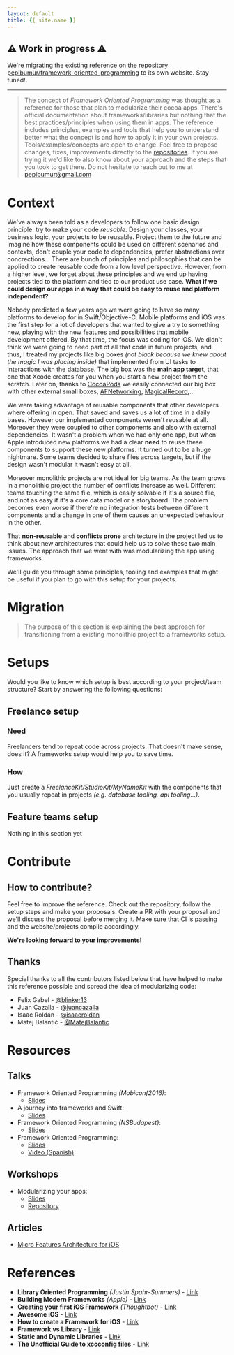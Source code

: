 ```yaml
---
layout: default
title: {{ site.name }}
---
```


## :warning: Work in progress :warning:
We're migrating the existing reference on the repository [pepibumur/framework-oriented-programming](https://github.com/pepibumur/framework-oriented-programming) to its own website. Stay tuned!.

---

> The concept of *Framework Oriented Programming* was thought as a reference for those that plan to modularize their cocoa apps. There's official documentation about frameworks/libraries but nothing that the best practices/principles when using them in apps. The reference includes principles, examples and tools that help you to understand better what the concept is and how to apply it in your own projects. Tools/examples/concepts are open to change. Feel free to propose changes, fixes, improvements directly to the [repositories](https://github.com/frameworkoriented). If you are trying it we'd like to also know about your approach and the steps that you took to get there. Do not hesitate to reach out to me at [pepibumur@gmail.com](pepibumur@gmail.com)

# Context

We've always been told as a developers to follow one basic design principle: try to make your code *reusable*. Design your classes, your business logic, your projects to be reusable. Project them to the future and imagine how these components could be used on different scenarios and contexts, don't couple your code to dependencies, prefer abstractions over concrections... There are bunch of principles and philosophies that can be applied to create reusable code from a low level perspective. However, from a higher level, we forget about these principles and we end up having projects tied to the platform and tied to our product use case. **What if we could design our apps in a way that could be easy to reuse and platform independent?**

Nobody predicted a few years ago we were going to have so many platforms to develop for in Swift/Objective-C. Mobile platforms and iOS was the first step for a lot of developers that wanted to give a try to something new, playing with the new features and possibilities that mobile development offered. By that time, the focus was coding for iOS. We didn't think we were going to need part of all that code in future projects, and thus, I treated my projects like big boxes *(not black because we knew about the magic I was placing inside)* that implemented from UI tasks to interactions with the database. The big box was the **main app target**, that one that Xcode creates for you when you start a new project from the scratch. Later on, thanks to [CocoaPods](https://cocoapods.org) we easily connected our big box with other external small boxes, [AFNetworking](https://github.com/afnetworking/afnetworking), [MagicalRecord](),...

We were taking advantage of reusable components that other developers where offering in open. That saved and saves us a lot of time in a daily bases. However our implemented components weren't reusable at all. Moreover they were coupled to other components and also with external dependencies. It wasn't a problem when we had only one app, but when Apple introduced new platforms we had a clear **need** to reuse these components to support these new platforms. It turned out to be a huge nightmare. Some teams decided to share files across targets, but if the design wasn't modular it wasn't easy at all. 

Moreover monolithic projects are not ideal for big teams. As the team grows in a monolithic project the number of conflicts increase as well. Different teams touching the same file, which is easily solvable if it's a source file, and not as easy if it's a core data model or a storyboard. The problem becomes even worse if there're no integration tests between different components and a change in one of them causes an unexpected behaviour in the other.

That **non-reusable** and **conflicts prone** architecture in the project led us to think about new architectures that could help us to solve these two main issues. The approach that we went with was modularizing the app using frameworks.

We'll guide you through some principles, tooling and examples that might be useful if you plan to go with this setup for your projects.

# Migration
> The purpose of this section is explaining the best approach for transitioning from a existing monolithic project to a frameworks setup.

# Setups
Would you like to know which setup is best according to your project/team structure? Start by answering the following questions:

## Freelance setup

### Need 
Freelancers tend to repeat code across projects. That doesn't make sense, does it? A frameworks setup would help you to save time. 

### How
Just create a *FreelanceKit/StudioKit/MyNameKit* with the components that you usually repeat in projects *(e.g. database tooling, api tooling...)*.

## Feature teams setup
Nothing in this section yet

# Contribute

## How to contribute?

Feel free to improve the reference. Check out the repository, follow the setup steps and make your proposals. Create a PR with your proposal and we'll discuss the proposal before merging it. Make sure that CI is passing and the website/projects compile accordingly.

**We're looking forward to your improvements!**

## Thanks

Special thanks to all the contributors listed below that have helped to make this reference possible and spread the idea of modularizing code:

- Felix Gabel - [@blinker13](https://github.com/blinker13)
- Juan Cazalla -  [@juancazalla](https://github.com/juancazalla)
- Isaac Roldán - [@isaacroldan](https://github.com/isaacroldan)
- Matej Balantič - [@MatejBalantic](https://github.com/MatejBalantic)

# Resources

## Talks

- Framework Oriented Programming *(Mobiconf2016)*:
  - [Slides](https://speakerdeck.com/pepibumur/framework-oriented-programming-mobiconf-2016)
- A journey into frameworks and Swift:
  - [Slides](https://speakerdeck.com/pepibumur/a-journey-into-frameworks-and-swift)
- Framework Oriented Programming *(NSBudapest)*:
  - [Slides](https://speakerdeck.com/pepibumur/framework-oriented-programming-nsbudapest)
- Framework Oriented Programming:
  - [Slides](https://speakerdeck.com/pepibumur/framework-oriented-programming)
  - [Video (Spanish)](https://www.youtube.com/watch?v=UFuDpcB4yTc)

## Workshops

- Modularizing your apps:
  - [Slides](https://speakerdeck.com/pepibumur/modularizing-your-apps)
  - [Repository](https://github.com/soundcloud/weatherito)

## Articles

- [Micro Features Architecture for iOS](https://blog.caramba.io/micro-features-architecture-for-ios-f81ca18f03ac)

# References

- **Library Oriented Programming** *(Justin Spahr-Summers)* - [Link](https://realm.io/news/justin-spahr-summers-library-oriented-programming/)
- **Building Modern Frameworks** *(Apple)* - [Link](https://developer.apple.com/videos/play/wwdc2014/416/)
- **Creating your first iOS Framework** *(Thoughtbot)* - [Link](https://robots.thoughtbot.com/creating-your-first-ios-framework)
- **Awesome iOS** - [Link](https://github.com/vsouza/awesome-ios)
- **How to create a Framework for iOS** - [Link](https://www.raywenderlich.com/65964/create-a-framework-for-ios)
- **Framework vs Library** - [Link](http://www.knowstack.com/framework-vs-library-cocoa-ios/)
- **Static and Dynamic LIbraries** - [Link](https://pewpewthespells.com/blog/static_and_dynamic_libraries.html)
- **The Unofficial Guide to xccconfig files** - [Link](https://pewpewthespells.com/blog/xcconfig_guide.html)
